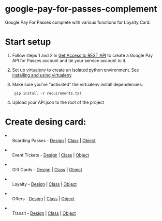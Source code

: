 # google-pay-for-passes-complement
Google Pay For Passes complete with various functions for Loyalty Card.

# Start setup
1. Follow steps 1 and 2 in <a href="https://developers.google.com/pay/passes/guides/basic-setup/get-access-to-rest-api">Get Access to REST API</a> to create a Google Pay API for Passes account and tie your service account to it.
2. Set up <a href="https://virtualenv.pypa.io/en/stable/">virtualenv</a> to create an isolated python environment. See <a href="https://cloud.google.com/python/docs/setup#installing_and_using_virtualenv">installing and using virtualenv</a>
3. Make sure you've "activated" the virtualenv install dependencies:

		pip install -r requirements.txt
		
4. Upload your API.json to the root of the project

# Create desing card:

<li>
	<ul>Boarding Passes - <a href="https://developers.google.com/pay/passes/guides/pass-verticals/pass-template">Design</a> | <a href="https://developers.google.com/pay/passes/rest/v1/flightclass">Class</a> | <a href="https://developers.google.com/pay/passes/rest/v1/flightobject">Object</a></ul>
</li>
<li>
	<ul>Event Tickets - <a href="https://developers.google.com/pay/passes/guides/pass-verticals/pass-template?vertical=event-tickets#pass-vertical">Design</a> | <a href="https://developers.google.com/pay/passes/rest/v1/eventticketclass">Class</a> | <a href="https://developers.google.com/pay/passes/rest/v1/eventticketobject">Object</a></ul>   
</li>
<li>
	<ul>Gift Cards - <a href="https://developers.google.com/pay/passes/guides/pass-verticals/pass-template?vertical=gift-cards#pass-vertical">Design</a> | <a href="https://developers.google.com/pay/passes/rest/v1/giftcardclass">Class</a> | <a href="https://developers.google.com/pay/passes/rest/v1/giftcardobject">Object</a></ul>
</li>
<li>
	<ul>Loyalty - <a href="https://developers.google.com/pay/passes/guides/pass-verticals/pass-template?vertical=loyalty#pass-vertical">Design</a> | <a href="https://developers.google.com/pay/passes/rest/v1/loyaltyclass">Class</a> | <a href="https://developers.google.com/pay/passes/rest/v1/loyaltyobject">Object</a></ul>
</li>
<li>	
	<ul>Offers - <a href="https://developers.google.com/pay/passes/guides/pass-verticals/pass-template?vertical=offers#pass-vertical">Design</a> | <a href="https://developers.google.com/pay/passes/rest/v1/offerclass">Class</a> | <a href="https://developers.google.com/pay/passes/rest/v1/offerobject">Object</a></ul>
</li>
<li>
	<ul>Transit - <a href="https://developers.google.com/pay/passes/guides/pass-verticals/pass-template?vertical=transit-passes#pass-vertical">Design</a> | <a href="https://developers.google.com/pay/passes/rest/v1/transitclass">Class</a> | <a href="https://developers.google.com/pay/passes/rest/v1/transitobject">Object</a></ul>
</li>	
